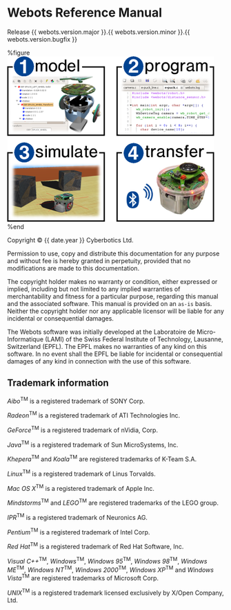 # Webots Reference Manual

Release {{ webots.version.major }}.{{ webots.version.minor }}.{{ webots.version.bugfix }}

%figure
![ImageData](images/1234web.png)
%end

Copyright &copy; {{ date.year }} Cyberbotics Ltd.

Permission to use, copy and distribute this documentation for any purpose and
without fee is hereby granted in perpetuity, provided that no modifications are
made to this documentation.

The copyright holder makes no warranty or condition, either expressed or
implied, including but not limited to any implied warranties of merchantability
and fitness for a particular purpose, regarding this manual and the associated
software. This manual is provided on an `as-is` basis. Neither the copyright
holder nor any applicable licensor will be liable for any incidental or
consequential damages.

The Webots software was initially developed at the Laboratoire de
Micro-Informatique (LAMI) of the Swiss Federal Institute of Technology,
Lausanne, Switzerland (EPFL). The EPFL makes no warranties of any kind on this
software. In no event shall the EPFL be liable for incidental or consequential
damages of any kind in connection with the use of this software.

## Trademark information

*Aibo*<sup>TM</sup> is a registered trademark of SONY Corp.

*Radeon*<sup>TM</sup> is a registered trademark of ATI Technologies Inc.

*GeForce*<sup>TM</sup> is a registered trademark of nVidia, Corp.

*Java*<sup>TM</sup> is a registered trademark of Sun MicroSystems, Inc.

*Khepera*<sup>TM</sup> and *Koala*<sup>TM</sup> are registered trademarks of
K-Team S.A.

*Linux*<sup>TM</sup> is a registered trademark of Linus Torvalds.

*Mac OS X*<sup>TM</sup> is a registered trademark of Apple Inc.

*Mindstorms*<sup>TM</sup> and *LEGO*<sup>TM</sup> are registered trademarks of
the LEGO group.

*IPR*<sup>TM</sup> is a registered trademark of Neuronics AG.

*Pentium*<sup>TM</sup> is a registered trademark of Intel Corp.

*Red Hat*<sup>TM</sup> is a registered trademark of Red Hat Software, Inc.

*Visual C++*<sup>TM</sup>, *Windows*<sup>TM</sup>, *Windows 95*<sup>TM</sup>,
*Windows 98*<sup>TM</sup>, *Windows ME*<sup>TM</sup>, *Windows NT*<sup>TM</sup>,
*Windows 2000*<sup>TM</sup>, *Windows XP*<sup>TM</sup> and *Windows
Vista*<sup>TM</sup> are registered trademarks of Microsoft Corp.

*UNIX*<sup>TM</sup> is a registered trademark licensed exclusively by X/Open
Company, Ltd.
